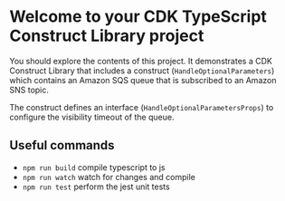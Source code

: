 # Welcome to your CDK TypeScript Construct Library project

You should explore the contents of this project. It demonstrates a CDK Construct Library that includes a construct (`HandleOptionalParameters`)
which contains an Amazon SQS queue that is subscribed to an Amazon SNS topic.

The construct defines an interface (`HandleOptionalParametersProps`) to configure the visibility timeout of the queue.

## Useful commands

* `npm run build`   compile typescript to js
* `npm run watch`   watch for changes and compile
* `npm run test`    perform the jest unit tests

